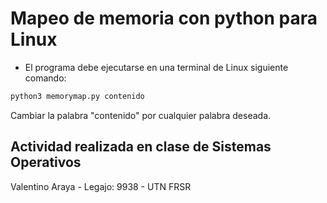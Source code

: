 # Mapeo de memoria con python para Linux
- El programa debe ejecutarse en una terminal de Linux siguiente comando:
```bash
python3 memorymap.py contenido
```

Cambiar la palabra "contenido" por cualquier palabra deseada.

## Actividad realizada en clase de Sistemas Operativos
Valentino Araya - Legajo: 9938 - UTN FRSR
